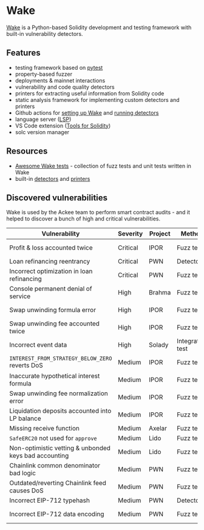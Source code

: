 # Wake

[Wake](https://getwake.io) is a Python-based Solidity development and testing framework with built-in vulnerability detectors.

## Features
- testing framework based on [pytest](https://docs.pytest.org/en)
- property-based fuzzer
- deployments & mainnet interactions
- vulnerability and code quality detectors
- printers for extracting useful information from Solidity code
- static analysis framework for implementing custom detectors and printers
- Github actions for [setting up Wake](https://github.com/marketplace/actions/wake-setup) and [running detectors](https://github.com/marketplace/actions/wake-detect)
- language server ([LSP](https://microsoft.github.io/language-server-protocol/))
- VS Code extension ([Tools for Solidity](https://marketplace.visualstudio.com/items?itemName=AckeeBlockchain.tools-for-solidity))
- solc version manager

## Resources

- [Awesome Wake tests](https://github.com/Ackee-Blockchain/awesome-wake-tests) - collection of fuzz tests and unit tests written in Wake
- built-in [detectors](https://github.com/Ackee-Blockchain/wake/tree/main/wake_detectors) and [printers](https://github.com/Ackee-Blockchain/wake/tree/main/wake_printers)

## Discovered vulnerabilities

Wake is used by the Ackee team to perform smart contract audits - and it helped to discover a bunch of high and critical vulnerabilities.

| Vulnerability                                   | Severity | Project | Method           | Resources                                                                                                                                                                                                                       |
|-------------------------------------------------|----------|---------|------------------|---------------------------------------------------------------------------------------------------------------------------------------------------------------------------------------------------------------------------------|
| Profit & loss accounted twice                   | Critical | IPOR    | Fuzz test        | [Report](https://github.com/Ackee-Blockchain/public-audit-reports/blob/master/2023/ackee-blockchain-ipor-protocol-report.pdf), [Wake tests](https://github.com/Ackee-Blockchain/tests-ipor/blob/main/tests/test_fuzz.py)        |
| Loan refinancing reentrancy                     | Critical | PWN     | Detector         | [Report](https://github.com/PWNDAO/pwn_audits/blob/main/protocol/pwn-v1.3-ackee.pdf)                                                                                                                                            |
| Incorrect optimization in loan refinancing      | Critical | PWN     | Fuzz test        | [Report](https://github.com/PWNDAO/pwn_audits/blob/main/protocol/pwn-v1.3-ackee.pdf), [Wake tests](https://github.com/Ackee-Blockchain/tests-pwn-protocol/blob/main/tests/test_refinance_comm_transfer_missing_found_fuzz.py)   |
| Console permanent denial of service             | High     | Brahma  | Fuzz test        | [Report](https://github.com/Ackee-Blockchain/public-audit-reports/blob/master/2023/ackee-blockchain-brahma-console-v2-report.pdf)                                                                                               |
| Swap unwinding formula error                    | High     | IPOR    | Fuzz test        | [Report](https://github.com/Ackee-Blockchain/public-audit-reports/blob/master/2023/ackee-blockchain-ipor-protocol-report.pdf), [Wake tests](https://github.com/Ackee-Blockchain/tests-ipor/blob/main/tests/test_fuzz.py)        |
| Swap unwinding fee accounted twice              | High     | IPOR    | Fuzz test        | [Report](https://github.com/Ackee-Blockchain/public-audit-reports/blob/master/2023/ackee-blockchain-ipor-protocol-report.pdf), [Wake tests](https://github.com/Ackee-Blockchain/tests-ipor/blob/main/tests/test_fuzz.py)        |
| Incorrect event data                            | High     | Solady  | Integration test | [Report](https://github.com/Ackee-Blockchain/public-audit-reports/blob/master/2023/ackee-blockchain-solady-report.pdf), [Wake tests](https://github.com/Ackee-Blockchain/tests-solady/blob/main/tests/test_erc1155.py)          |
| `INTEREST_FROM_STRATEGY_BELOW_ZERO` reverts DoS | Medium   | IPOR    | Fuzz test        | [Report](https://github.com/Ackee-Blockchain/public-audit-reports/blob/master/2023/ackee-blockchain-ipor-protocol-report.pdf), [Wake tests](https://github.com/Ackee-Blockchain/tests-ipor/blob/main/tests/test_fuzz.py)        |
| Inaccurate hypothetical interest formula        | Medium   | IPOR    | Fuzz test        | [Report](https://github.com/Ackee-Blockchain/public-audit-reports/blob/master/2023/ackee-blockchain-ipor-protocol-report.pdf), [Wake tests](https://github.com/Ackee-Blockchain/tests-ipor/blob/main/tests/test_fuzz.py)        |
| Swap unwinding fee normalization error          | Medium   | IPOR    | Fuzz test        | [Report](https://github.com/Ackee-Blockchain/public-audit-reports/blob/master/2023/ackee-blockchain-ipor-protocol-report.pdf), [Wake tests](https://github.com/Ackee-Blockchain/tests-ipor/blob/main/tests/test_fuzz.py)        |
| Liquidation deposits accounted into LP balance  | Medium   | IPOR    | Fuzz test        | [Report](https://github.com/Ackee-Blockchain/public-audit-reports/blob/master/2023/ackee-blockchain-ipor-protocol-report.pdf), [Wake tests](https://github.com/Ackee-Blockchain/tests-ipor/blob/main/tests/test_st_eth_fuzz.py) |
| Missing receive function                        | Medium   | Axelar  | Fuzz test        | [Wake tests](https://github.com/Ackee-Blockchain/tests-axelar-interchain-governance-executor/blob/main/tests/test_fuzz.py)                                                                                                      |
| `SafeERC20` not used for `approve`              | Medium   | Lido    | Fuzz test        | [Wake tests](https://github.com/Ackee-Blockchain/tests-lido-stonks/blob/main/tests/test_fuzz.py)                                                                                                                                |
| Non-optimistic vetting & unbonded keys bad accounting | Medium   | Lido    | Fuzz test        | [Report](https://github.com/lidofinance/audits/blob/main/Ackee%20Blockchain%20Lido%20Community%20Staking%20Module%20Report%2010-24.pdf), [Wake tests](https://github.com/Ackee-Blockchain/tests-lido-csm/blob/main/tests/test_csm_fuzz.py) |
| Chainlink common denominator bad logic          | Medium   | PWN     | Fuzz test        | [Report](https://github.com/PWNDAO/pwn_audits/blob/main/protocol/pwn-v1.3-ackee.pdf), [Wake tests](https://github.com/Ackee-Blockchain/tests-pwn-protocol/blob/main/tests/test_fuzz.py)                                         |
| Outdated/reverting Chainlink feed causes DoS    | Medium   | PWN     | Fuzz test        | [Report](https://github.com/PWNDAO/pwn_audits/blob/main/protocol/pwn-v1.3-ackee.pdf), [Wake tests](https://github.com/Ackee-Blockchain/tests-pwn-protocol/blob/main/tests/test_fuzz.py)                                         |
| Incorrect EIP-712 typehash                      | Medium   | PWN     | Detector         | [Report](https://github.com/PWNDAO/pwn_audits/blob/main/protocol/pwn-v1.3-ackee.pdf)                                                                                                                                            |
| Incorrect EIP-712 data encoding                 | Medium   | PWN     | Fuzz test        | [Report](https://github.com/PWNDAO/pwn_audits/blob/main/protocol/pwn-v1.3-ackee.pdf), [Wake tests](https://github.com/Ackee-Blockchain/tests-pwn-protocol/blob/revision-2.0/tests/test_fuzz.py)                                 |
